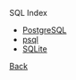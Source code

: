 SQL Index

* [PostgreSQL](PostgreSQL.md)
* [psql](psql.md)
* [SQLite](SQLite.md)

[Back](./../index.md)